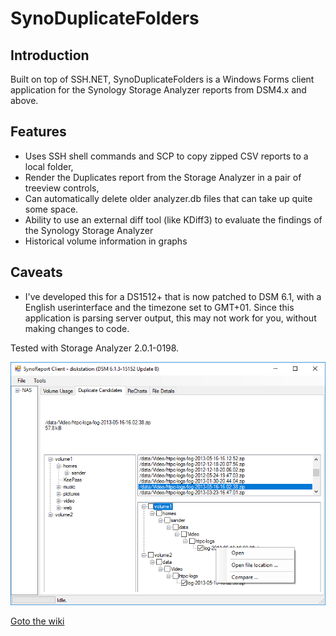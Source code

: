 SynoDuplicateFolders
=======

## Introduction
Built on top of SSH.NET, SynoDuplicateFolders is a Windows Forms client application for the Synology Storage Analyzer reports from DSM4.x and above.

## Features
* Uses SSH shell commands and SCP to copy zipped CSV reports to a local folder,
* Render the Duplicates report from the Storage Analyzer in a pair of treeview controls,
* Can automatically delete older analyzer.db files that can take up quite some space.
* Ability to use an external diff tool (like KDiff3) to evaluate the findings of the Synology Storage Analyzer
* Historical volume information in graphs

## Caveats
* I've developed this for a DS1512+ that is now patched to DSM 6.1, with a English userinterface and the timezone set to GMT+01.
Since this application is parsing server output, this may not work for you, without making changes to code.

Tested with Storage Analyzer 2.0.1-0198.

![](https://github.com/biocoder-frodo/SynoDuplicateFolders/raw/master/wiki-images/synoreport-client.png)

[Goto the wiki](https://github.com/biocoder-frodo/SynoDuplicateFolders/wiki)
